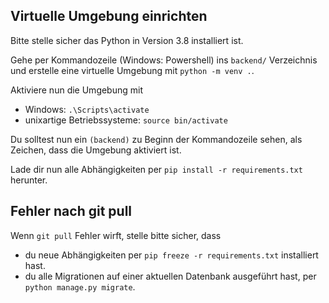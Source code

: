 
## Virtuelle Umgebung einrichten

Bitte stelle sicher das Python in Version 3.8 installiert ist.

Gehe per Kommandozeile (Windows: Powershell) ins ```backend/``` Verzeichnis und erstelle eine virtuelle Umgebung mit ```python -m venv .```.

Aktiviere nun die Umgebung mit 
- Windows: ```.\Scripts\activate```
- unixartige Betriebssysteme: ```source bin/activate```

Du solltest nun ein ```(backend)``` zu Beginn der Kommandozeile sehen, als Zeichen, dass die Umgebung aktiviert ist.

Lade dir nun alle Abhängigkeiten per ```pip install -r requirements.txt``` herunter. 

## Fehler nach git pull
Wenn ```git pull``` Fehler wirft, stelle bitte sicher, dass
- du neue Abhängigkeiten per ```pip freeze -r requirements.txt``` installiert hast.
- du alle Migrationen auf einer aktuellen Datenbank ausgeführt hast, per ```python manage.py migrate```.